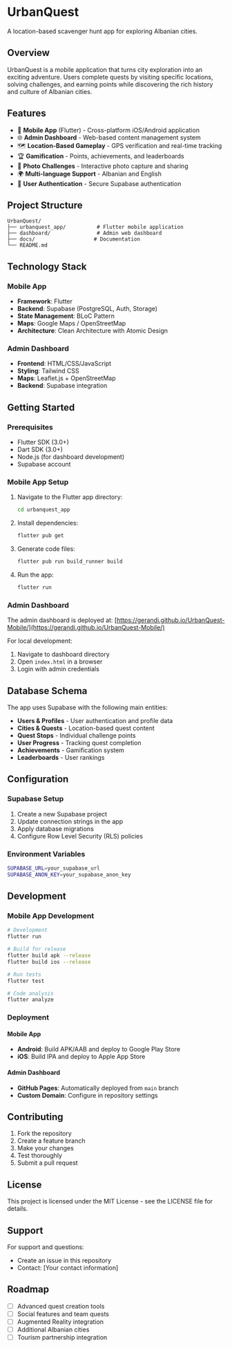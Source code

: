 # UrbanQuest

A location-based scavenger hunt app for exploring Albanian cities.

## Overview

UrbanQuest is a mobile application that turns city exploration into an exciting adventure. Users complete quests by visiting specific locations, solving challenges, and earning points while discovering the rich history and culture of Albanian cities.

## Features

- 📱 **Mobile App** (Flutter) - Cross-platform iOS/Android application
- 🌐 **Admin Dashboard** - Web-based content management system
- 🗺️ **Location-Based Gameplay** - GPS verification and real-time tracking
- 🏆 **Gamification** - Points, achievements, and leaderboards
- 📸 **Photo Challenges** - Interactive photo capture and sharing
- 🌍 **Multi-language Support** - Albanian and English
- 🔐 **User Authentication** - Secure Supabase authentication

## Project Structure

```
UrbanQuest/
├── urbanquest_app/          # Flutter mobile application
├── dashboard/               # Admin web dashboard
├── docs/                   # Documentation
└── README.md
```

## Technology Stack

### Mobile App
- **Framework**: Flutter
- **Backend**: Supabase (PostgreSQL, Auth, Storage)
- **State Management**: BLoC Pattern
- **Maps**: Google Maps / OpenStreetMap
- **Architecture**: Clean Architecture with Atomic Design

### Admin Dashboard
- **Frontend**: HTML/CSS/JavaScript
- **Styling**: Tailwind CSS
- **Maps**: Leaflet.js + OpenStreetMap
- **Backend**: Supabase integration

## Getting Started

### Prerequisites
- Flutter SDK (3.0+)
- Dart SDK (3.0+)
- Node.js (for dashboard development)
- Supabase account

### Mobile App Setup

1. Navigate to the Flutter app directory:
   ```bash
   cd urbanquest_app
   ```

2. Install dependencies:
   ```bash
   flutter pub get
   ```

3. Generate code files:
   ```bash
   flutter pub run build_runner build
   ```

4. Run the app:
   ```bash
   flutter run
   ```

### Admin Dashboard

The admin dashboard is deployed at: [https://gerandi.github.io/UrbanQuest-Mobile/](https://gerandi.github.io/UrbanQuest-Mobile/)

For local development:
1. Navigate to dashboard directory
2. Open `index.html` in a browser
3. Login with admin credentials

## Database Schema

The app uses Supabase with the following main entities:
- **Users & Profiles** - User authentication and profile data
- **Cities & Quests** - Location-based quest content
- **Quest Stops** - Individual challenge points
- **User Progress** - Tracking quest completion
- **Achievements** - Gamification system
- **Leaderboards** - User rankings

## Configuration

### Supabase Setup
1. Create a new Supabase project
2. Update connection strings in the app
3. Apply database migrations
4. Configure Row Level Security (RLS) policies

### Environment Variables
```bash
SUPABASE_URL=your_supabase_url
SUPABASE_ANON_KEY=your_supabase_anon_key
```

## Development

### Mobile App Development
```bash
# Development
flutter run

# Build for release
flutter build apk --release
flutter build ios --release

# Run tests
flutter test

# Code analysis
flutter analyze
```

### Deployment

#### Mobile App
- **Android**: Build APK/AAB and deploy to Google Play Store
- **iOS**: Build IPA and deploy to Apple App Store

#### Admin Dashboard
- **GitHub Pages**: Automatically deployed from `main` branch
- **Custom Domain**: Configure in repository settings

## Contributing

1. Fork the repository
2. Create a feature branch
3. Make your changes
4. Test thoroughly
5. Submit a pull request

## License

This project is licensed under the MIT License - see the LICENSE file for details.

## Support

For support and questions:
- Create an issue in this repository
- Contact: [Your contact information]

## Roadmap

- [ ] Advanced quest creation tools
- [ ] Social features and team quests
- [ ] Augmented Reality integration
- [ ] Additional Albanian cities
- [ ] Tourism partnership integration